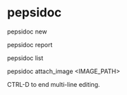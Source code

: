 pepsidoc
========

pepsidoc new 

pepsidoc report

pepsidoc list

pepsidoc attach_image <ID> <IMAGE_PATH>

CTRL-D to end multi-line editing.
